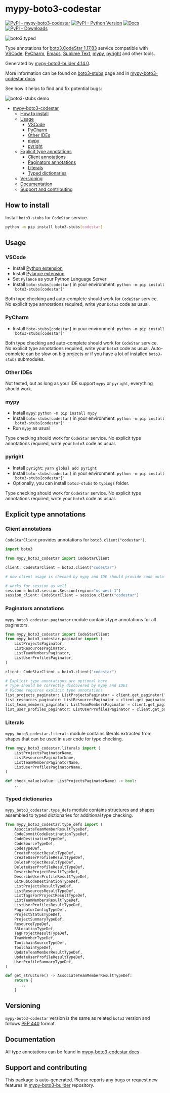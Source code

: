 # mypy-boto3-codestar<a id="mypy-boto3-codestar"></a>

[![PyPI - mypy-boto3-codestar](https://img.shields.io/pypi/v/mypy-boto3-codestar.svg?color=blue)](https://pypi.org/project/mypy-boto3-codestar)
[![PyPI - Python Version](https://img.shields.io/pypi/pyversions/mypy-boto3-codestar.svg?color=blue)](https://pypi.org/project/mypy-boto3-codestar)
[![Docs](https://img.shields.io/readthedocs/mypy-boto3-builder.svg?color=blue)](https://mypy-boto3-builder.readthedocs.io/)
[![PyPI - Downloads](https://img.shields.io/pypi/dw/mypy-boto3-codestar?color=blue)](https://pypistats.org/packages/mypy-boto3-codestar)

![boto3.typed](https://github.com/vemel/mypy_boto3_builder/raw/master/logo.png)

Type annotations for
[boto3.CodeStar 1.17.83](https://boto3.amazonaws.com/v1/documentation/api/1.17.83/reference/services/codestar.html#CodeStar)
service compatible with [VSCode](https://code.visualstudio.com/),
[PyCharm](https://www.jetbrains.com/pycharm/),
[Emacs](https://www.gnu.org/software/emacs/),
[Sublime Text](https://www.sublimetext.com/),
[mypy](https://github.com/python/mypy),
[pyright](https://github.com/microsoft/pyright) and other tools.

Generated by
[mypy-boto3-buider 4.14.0](https://github.com/vemel/mypy_boto3_builder).

More information can be found on
[boto3-stubs](https://pypi.org/project/boto3-stubs/) page and in
[mypy-boto3-codestar docs](https://vemel.github.io/boto3_stubs_docs/mypy_boto3_codestar/)

See how it helps to find and fix potential bugs:

![boto3-stubs demo](https://github.com/vemel/mypy_boto3_builder/raw/master/demo.gif)

- [mypy-boto3-codestar](#mypy-boto3-codestar)
  - [How to install](#how-to-install)
  - [Usage](#usage)
    - [VSCode](#vscode)
    - [PyCharm](#pycharm)
    - [Other IDEs](#other-ides)
    - [mypy](#mypy)
    - [pyright](#pyright)
  - [Explicit type annotations](#explicit-type-annotations)
    - [Client annotations](#client-annotations)
    - [Paginators annotations](#paginators-annotations)
    - [Literals](#literals)
    - [Typed dictionaries](#typed-dictionaries)
  - [Versioning](#versioning)
  - [Documentation](#documentation)
  - [Support and contributing](#support-and-contributing)

## How to install<a id="how-to-install"></a>

Install `boto3-stubs` for `CodeStar` service.

```bash
python -m pip install boto3-stubs[codestar]
```

## Usage<a id="usage"></a>

### VSCode<a id="vscode"></a>

- Install
  [Python extension](https://marketplace.visualstudio.com/items?itemName=ms-python.python)
- Install
  [Pylance extension](https://marketplace.visualstudio.com/items?itemName=ms-python.vscode-pylance)
- Set `Pylance` as your Python Language Server
- Install `boto-stubs[codestar]` in your environment:
  `python -m pip install 'boto3-stubs[codestar]'`

Both type checking and auto-complete should work for `CodeStar` service. No
explicit type annotations required, write your `boto3` code as usual.

### PyCharm<a id="pycharm"></a>

- Install `boto-stubs[codestar]` in your environment:
  `python -m pip install 'boto3-stubs[codestar]'`

Both type checking and auto-complete should work for `CodeStar` service. No
explicit type annotations required, write your `boto3` code as usual.
Auto-complete can be slow on big projects or if you have a lot of installed
`boto3-stubs` submodules.

### Other IDEs<a id="other-ides"></a>

Not tested, but as long as your IDE support `mypy` or `pyright`, everything
should work.

### mypy<a id="mypy"></a>

- Install `mypy`: `python -m pip install mypy`
- Install `boto-stubs[codestar]` in your environment:
  `python -m pip install 'boto3-stubs[codestar]'`
- Run `mypy` as usual

Type checking should work for `CodeStar` service. No explicit type annotations
required, write your `boto3` code as usual.

### pyright<a id="pyright"></a>

- Install `pyright`: `yarn global add pyright`
- Install `boto-stubs[codestar]` in your environment:
  `python -m pip install 'boto3-stubs[codestar]'`
- Optionally, you can install `boto3-stubs` to `typings` folder.

Type checking should work for `CodeStar` service. No explicit type annotations
required, write your `boto3` code as usual.

## Explicit type annotations<a id="explicit-type-annotations"></a>

### Client annotations<a id="client-annotations"></a>

`CodeStarClient` provides annotations for `boto3.client("codestar")`.

```python
import boto3

from mypy_boto3_codestar import CodeStarClient

client: CodeStarClient = boto3.client("codestar")

# now client usage is checked by mypy and IDE should provide code auto-complete

# works for session as well
session = boto3.session.Session(region="us-west-1")
session_client: CodeStarClient = session.client("codestar")
```

### Paginators annotations<a id="paginators-annotations"></a>

`mypy_boto3_codestar.paginator` module contains type annotations for all
paginators.

```python
from mypy_boto3_codestar import CodeStarClient
from mypy_boto3_codestar.paginator import (
    ListProjectsPaginator,
    ListResourcesPaginator,
    ListTeamMembersPaginator,
    ListUserProfilesPaginator,
)

client: CodeStarClient = boto3.client("codestar")

# Explicit type annotations are optional here
# Type should be correctly discovered by mypy and IDEs
# VSCode requires explicit type annotations
list_projects_paginator: ListProjectsPaginator = client.get_paginator("list_projects")
list_resources_paginator: ListResourcesPaginator = client.get_paginator("list_resources")
list_team_members_paginator: ListTeamMembersPaginator = client.get_paginator("list_team_members")
list_user_profiles_paginator: ListUserProfilesPaginator = client.get_paginator("list_user_profiles")
```

### Literals<a id="literals"></a>

`mypy_boto3_codestar.literals` module contains literals extracted from shapes
that can be used in user code for type checking.

```python
from mypy_boto3_codestar.literals import (
    ListProjectsPaginatorName,
    ListResourcesPaginatorName,
    ListTeamMembersPaginatorName,
    ListUserProfilesPaginatorName,
)

def check_value(value: ListProjectsPaginatorName) -> bool:
    ...
```

### Typed dictionaries<a id="typed-dictionaries"></a>

`mypy_boto3_codestar.type_defs` module contains structures and shapes assembled
to typed dictionaries for additional type checking.

```python
from mypy_boto3_codestar.type_defs import (
    AssociateTeamMemberResultTypeDef,
    CodeCommitCodeDestinationTypeDef,
    CodeDestinationTypeDef,
    CodeSourceTypeDef,
    CodeTypeDef,
    CreateProjectResultTypeDef,
    CreateUserProfileResultTypeDef,
    DeleteProjectResultTypeDef,
    DeleteUserProfileResultTypeDef,
    DescribeProjectResultTypeDef,
    DescribeUserProfileResultTypeDef,
    GitHubCodeDestinationTypeDef,
    ListProjectsResultTypeDef,
    ListResourcesResultTypeDef,
    ListTagsForProjectResultTypeDef,
    ListTeamMembersResultTypeDef,
    ListUserProfilesResultTypeDef,
    PaginatorConfigTypeDef,
    ProjectStatusTypeDef,
    ProjectSummaryTypeDef,
    ResourceTypeDef,
    S3LocationTypeDef,
    TagProjectResultTypeDef,
    TeamMemberTypeDef,
    ToolchainSourceTypeDef,
    ToolchainTypeDef,
    UpdateTeamMemberResultTypeDef,
    UpdateUserProfileResultTypeDef,
    UserProfileSummaryTypeDef,
)

def get_structure() -> AssociateTeamMemberResultTypeDef:
    return {
      ...
    }
```

## Versioning<a id="versioning"></a>

`mypy-boto3-codestar` version is the same as related `boto3` version and
follows [PEP 440](https://www.python.org/dev/peps/pep-0440/) format.

## Documentation<a id="documentation"></a>

All type annotations can be found in
[mypy-boto3-codestar docs](https://vemel.github.io/boto3_stubs_docs/mypy_boto3_codestar/)

## Support and contributing<a id="support-and-contributing"></a>

This package is auto-generated. Please reports any bugs or request new features
in [mypy-boto3-builder](https://github.com/vemel/mypy_boto3_builder/issues/)
repository.
